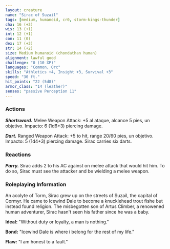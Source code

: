 ```yaml
---
layout: creature
name: "Sirac of Suzail"
tags: [medium, humanoid, cr0, storm-kings-thunder]
cha: 16 (+3)
wis: 13 (+1)
int: 12 (+1)
con: 11 (0)
dex: 17 (+3)
str: 14 (+2)
size: Medium humanoid (chondathan human)
alignment: lawful good
challenge: "0 (10 XP)"
languages: "Common, Orc"
skills: "Athletics +4, Insight +3, Survival +3"
speed: "30 ft."
hit_points: "22 (5d8)"
armor_class: "14 (leather)"
senses: "passive Perception 11"
---
```


### Actions

***Shortsword.*** Melee Weapon Attack: +5 al ataque, alcance 5 pies, un objetivo. Impacto: 6 (1d6+3) piercing  damage.

***Dart.*** Ranged Weapon Attack: +5 to hit, range 20/60 pies, un objetivo. Impacto: 5 (1d4+3) piercing damage. Sirac carries six darts.

### Reactions

***Parry.*** Sirac adds 2 to his AC against on melee attack that would hit him. To do so, Sirac must see the attacker and be wielding a melee weapon.

### Roleplaying Information
An acolyte of Torm, Sirac grew up on the streets of Suzail, the capital of Cormyr. He came to Icewind Dale to become a knucklehead trout fishe but instead found religion. The misbegotten son of Artus Climber, a renowened human adventurer, Sirac hasn't seen his father since he was a baby.

**Ideal:** "Without duty or loyalty, a man is nothing."

**Bond:** "Icewind Dale is where i belong for the rest of my life."

**Flaw:** "I am honest to a fault."